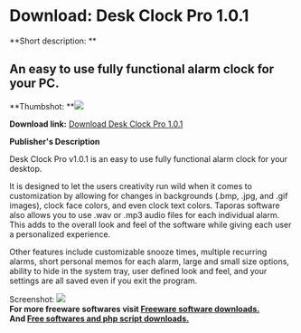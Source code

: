 # Download: Desk Clock Pro 1.0.1

**Short description: **

## An easy to use fully functional alarm clock for your PC.

  
**Thumbshot: **![](http://www.freewarefiles.com/screenshot/dclockpro101_md.jpg)   
  
**Download link:** [Download Desk Clock Pro 1.0.1](http://freesoftwares.boysofts.com/Desk-Clock-Pro_program_22998.html)  
  

**Publisher's Description**  
  

Desk Clock Pro v1.0.1 is an easy to use fully functional alarm clock for your
desktop.

It is designed to let the users creativity run wild when it comes to
customization by allowing for changes in backgrounds (.bmp, .jpg, and .gif
images), clock face colors, and even clock text colors. Taporas software also
allows you to use .wav or .mp3 audio files for each individual alarm. This
adds to the overall look and feel of the software while giving each user a
personalized experience.

Other features include customizable snooze times, multiple recurring alarms,
short personal memos for each alarm, large and small size options, ability to
hide in the system tray, user defined look and feel, and your settings are all
saved even if you exit the program.

  
  
Screenshot: ![](http://www.freewarefiles.com/screenshot/dclockpro101.jpg)  
**For more freeware softwares visit [Freeware software downloads.](http://freesoftwares.boysofts.com/)**   
**And [Free softwares and php script downloads.](http://www.boysofts.com/)**

